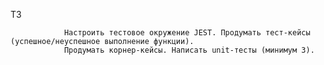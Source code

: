 ТЗ 

                Настроить тестовое окружение JEST. Продумать тест-кейсы (успешное/неуспешное выполнение функции). 
                Продумать корнер-кейсы. Написать unit-тесты (минимум 3).

